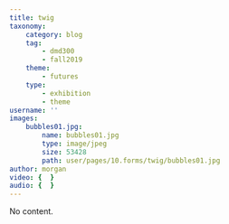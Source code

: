 ```yaml
---
title: twig
taxonomy:
    category: blog
    tag:
        - dmd300
        - fall2019
    theme:
        - futures
    type:
        - exhibition
        - theme
username: ''
images:
    bubbles01.jpg:
        name: bubbles01.jpg
        type: image/jpeg
        size: 53428
        path: user/pages/10.forms/twig/bubbles01.jpg
author: morgan
video: {  }
audio: {  }
---
```


No content.